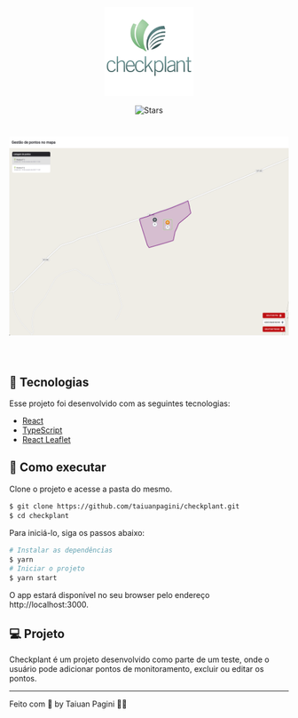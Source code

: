 <p align="center">
  <img alt="Checkplant" src=".github/logo.png" width="160px">
</p>

<p align="center">
  <img src="https://img.shields.io/github/stars/taiuanpagini/checkplant?label=stars&message=MIT&color=8257E5&labelColor=000000" alt="Stars">
</p>

<h1 align="center">
    <img alt="Checkplant" src=".github/cover.png" />
</h1>

<br>

## 🧪 Tecnologias

Esse projeto foi desenvolvido com as seguintes tecnologias:

- [React](https://reactjs.org)
- [TypeScript](https://www.typescriptlang.org/)
- [React Leaflet](https://react-leaflet.js.org/)

## 🚀 Como executar

Clone o projeto e acesse a pasta do mesmo.

```bash
$ git clone https://github.com/taiuanpagini/checkplant.git
$ cd checkplant
```

Para iniciá-lo, siga os passos abaixo:
```bash
# Instalar as dependências
$ yarn
# Iniciar o projeto
$ yarn start
```
O app estará disponível no seu browser pelo endereço http://localhost:3000.

## 💻 Projeto

Checkplant é um projeto desenvolvido como parte de um teste, onde o usuário pode adicionar pontos de monitoramento, excluir ou editar os pontos.

---

Feito com 💜 by Taiuan Pagini 👋🏻